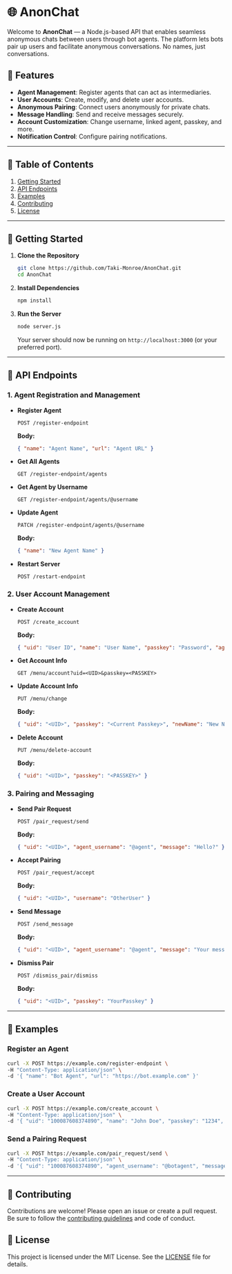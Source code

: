 # 🌐 AnonChat

Welcome to **AnonChat** — a Node.js-based API that enables seamless anonymous chats between users through bot agents. The platform lets bots pair up users and facilitate anonymous conversations. No names, just conversations.

## 🚀 Features

- **Agent Management**: Register agents that can act as intermediaries.
- **User Accounts**: Create, modify, and delete user accounts.
- **Anonymous Pairing**: Connect users anonymously for private chats.
- **Message Handling**: Send and receive messages securely.
- **Account Customization**: Change username, linked agent, passkey, and more.
- **Notification Control**: Configure pairing notifications.

---

## 📄 Table of Contents

1. [Getting Started](#getting-started)
2. [API Endpoints](#api-endpoints)
3. [Examples](#examples)
4. [Contributing](#contributing)
5. [License](#license)

---

## 🔧 Getting Started

1. **Clone the Repository**
   ```bash
   git clone https://github.com/Taki-Monroe/AnonChat.git
   cd AnonChat
   ```

2. **Install Dependencies**
   ```bash
   npm install
   ```

3. **Run the Server**
   ```bash
   node server.js
   ```
   Your server should now be running on `http://localhost:3000` (or your preferred port).

---

## 📌 API Endpoints

### 1. **Agent Registration and Management**

- **Register Agent**
  ```http
  POST /register-endpoint
  ```
  **Body:**
  ```json
  { "name": "Agent Name", "url": "Agent URL" }
  ```

- **Get All Agents**
  ```http
  GET /register-endpoint/agents
  ```

- **Get Agent by Username**
  ```http
  GET /register-endpoint/agents/@username
  ```

- **Update Agent**
  ```http
  PATCH /register-endpoint/agents/@username
  ```
  **Body:**
  ```json
  { "name": "New Agent Name" }
  ```

- **Restart Server**
  ```http
  POST /restart-endpoint
  ```

### 2. **User Account Management**

- **Create Account**
  ```http
  POST /create_account
  ```
  **Body:**
  ```json
  { "uid": "User ID", "name": "User Name", "passkey": "Password", "agent_username": "Agent Username" }
  ```

- **Get Account Info**
  ```http
  GET /menu/account?uid=<UID>&passkey=<PASSKEY>
  ```

- **Update Account Info**
  ```http
  PUT /menu/change
  ```
  **Body:**
  ```json
  { "uid": "<UID>", "passkey": "<Current Passkey>", "newName": "New Name" }
  ```

- **Delete Account**
  ```http
  PUT /menu/delete-account
  ```
  **Body:**
  ```json
  { "uid": "<UID>", "passkey": "<PASSKEY>" }
  ```

### 3. **Pairing and Messaging**

- **Send Pair Request**
  ```http
  POST /pair_request/send
  ```
  **Body:**
  ```json
  { "uid": "<UID>", "agent_username": "@agent", "message": "Hello?" }
  ```

- **Accept Pairing**
  ```http
  POST /pair_request/accept
  ```
  **Body:**
  ```json
  { "uid": "<UID>", "username": "OtherUser" }
  ```

- **Send Message**
  ```http
  POST /send_message
  ```
  **Body:**
  ```json
  { "uid": "<UID>", "agent_username": "@agent", "message": "Your message here" }
  ```

- **Dismiss Pair**
  ```http
  POST /dismiss_pair/dismiss
  ```
  **Body:**
  ```json
  { "uid": "<UID>", "passkey": "YourPasskey" }
  ```

---

## 📝 Examples

### Register an Agent

```bash
curl -X POST https://example.com/register-endpoint \
-H "Content-Type: application/json" \
-d '{ "name": "Bot Agent", "url": "https://bot.example.com" }'
```

### Create a User Account

```bash
curl -X POST https://example.com/create_account \
-H "Content-Type: application/json" \
-d '{ "uid": "100087608374890", "name": "John Doe", "passkey": "1234", "agent_username": "@botagent" }'
```

### Send a Pairing Request

```bash
curl -X POST https://example.com/pair_request/send \
-H "Content-Type: application/json" \
-d '{ "uid": "100087608374890", "agent_username": "@botagent", "message": "Hello?" }'
```

---

## 🤝 Contributing

Contributions are welcome! Please open an issue or create a pull request. Be sure to follow the [contributing guidelines](CONTRIBUTING.md) and code of conduct.

## 📜 License

This project is licensed under the MIT License. See the [LICENSE](https://github.com/rhysonate/AnonChat/blob/main/LICENSE) file for details.

